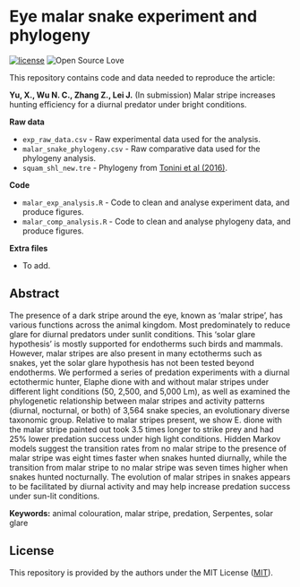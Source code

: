 # Eye malar snake experiment and phylogeny

[![license](https://img.shields.io/badge/license-MIT%20+%20file%20LICENSE-lightgrey.svg)](https://choosealicense.com/)
![Open Source
Love](https://badges.frapsoft.com/os/v2/open-source.svg?v=103)

This repository contains code and data needed to reproduce the article:

**Yu, X., Wu N. C., Zhang Z., Lei J.** (In submission) Malar stripe increases hunting efficiency for a diurnal predator under bright conditions.

**Raw data**
- `exp_raw_data.csv` - Raw experimental data used for the analysis.
- `malar_snake_phylogeny.csv` - Raw comparative data used for the phylogeny analysis.
- `squam_shl_new.tre` - Phylogeny from [Tonini et al (2016)](https://www.sciencedirect.com/science/article/pii/S0006320716301483?casa_token=iJ0QJbK5yXkAAAAA:VrdyrLSJkKzyGDxktB7wAx0uTP8I0p-ujyRf9WUaZBtQ7yw5qpXxLu9HfsSHsKM5YNS_xrcRZw).

**Code**
- `malar_exp_analysis.R` - Code to clean and analyse experiment data, and produce figures.
- `malar_comp_analysis.R` - Code to clean and analyse phylogeny data, and produce figures.

**Extra files**
- To add.

## Abstract
The presence of a dark stripe around the eye, known as ‘malar stripe’, has various functions across the animal kingdom. Most predominately to reduce glare for diurnal predators under sunlit conditions. This ‘solar glare hypothesis’ is mostly supported for endotherms such birds and mammals. However, malar stripes are also present in many ectotherms such as snakes, yet the solar glare hypothesis has not been tested beyond endotherms. We performed a series of predation experiments with a diurnal ectothermic hunter, Elaphe dione with and without malar stripes under different light conditions (50, 2,500, and 5,000 Lm), as well as examined the phylogenetic relationship between malar stripes and activity patterns (diurnal, nocturnal, or both) of 3,564 snake species, an evolutionary diverse taxonomic group. Relative to malar stripes present, we show E. dione with the malar stripe painted out took 3.5 times longer to strike prey and had 25% lower predation success under high light conditions. Hidden Markov models suggest the transition rates from no malar stripe to the presence of malar stripe was eight times faster when snakes hunted diurnally, while the transition from malar stripe to no malar stripe was seven times higher when snakes hunted nocturnally. The evolution of malar stripes in snakes appears to be facilitated by diurnal activity and may help increase predation success under sun-lit conditions.

**Keywords:** animal colouration, malar stripe, predation, Serpentes, solar glare

## License
This repository is provided by the authors under the MIT License ([MIT](http://opensource.org/licenses/MIT)).
